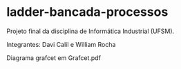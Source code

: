 # ladder-bancada-processos

Projeto final da disciplina de Informática Industrial (UFSM).

Integrantes: Davi Calil e William Rocha

Diagrama grafcet em Grafcet.pdf